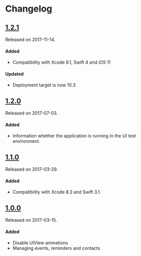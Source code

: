 # Changelog

## [1.2.1](https://github.com/PGSSoft/AutoMate-AppBuddy/releases/tag/1.2.1)
Released on 2017-11-14.

#### Added
- Compatibility with Xcode 9.1, Swift 4 and iOS 11

#### Updated
- Deployment target is now 10.3

## [1.2.0](https://github.com/PGSSoft/AutoMate-AppBuddy/releases/tag/1.2.0)
Released on 2017-07-03.

#### Added
- Information whether the application is running in the UI test environment.

## [1.1.0](https://github.com/PGSSoft/AutoMate-AppBuddy/releases/tag/1.1.0)
Released on 2017-03-29.

#### Added
- Compatibility with Xcode 8.3 and Swift 3.1.

## [1.0.0](https://github.com/PGSSoft/AutoMate-AppBuddy/releases/tag/1.0.0)
Released on 2017-03-15.

#### Added
- Disable UIView animations
- Managing events, reminders and contacts
